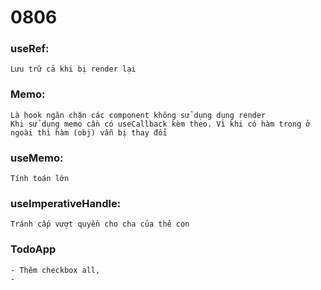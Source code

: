 # 0806

### useRef: 
    Lưu trữ cả khi bị render lại
### Memo:
    Là hook ngăn chặn các component không sử dụng dụng render
    Khi sử dụng memo cần có useCallback kèm theo. Vì khi có hàm trong ở ngoài thì hàm (obj) vẫn bị thay đổi 
### useMemo: 
    Tính toán lớn

### useImperativeHandle:
    Tránh cấp vượt quyền cho cha của thẻ con

### TodoApp
    - Thêm checkbox all,
    - 